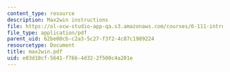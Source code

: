 ```yaml
---
content_type: resource
description: Max2win instructions
file: https://ol-ocw-studio-app-qa.s3.amazonaws.com/courses/6-111-introductory-digital-systems-laboratory-fall-2002/e03d10cf5641f7664d322f500c4a201e_max2win.pdf
file_type: application/pdf
parent_uid: 62be00cb-c2a3-5c27-f3f2-4c87c1989224
resourcetype: Document
title: max2win.pdf
uid: e03d10cf-5641-f766-4d32-2f500c4a201e
---
```

